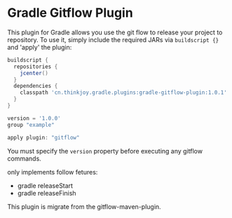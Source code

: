 # Gradle Gitflow Plugin

This plugin for Gradle allows you use the git flow to release your project to repository. To use it, simply include the required JARs via `buildscript {}` and 'apply' the plugin:

```groovy
buildscript {
  repositories {
    jcenter()
  }
  dependencies {
    classpath 'cn.thinkjoy.gradle.plugins:gradle-gitflow-plugin:1.0.1'
  }
}

version = '1.0.0'
group "example"

apply plugin: "gitflow"

```
You must specify the `version` property before executing any gitflow commands.

only implements follow fetures:
* gradle releaseStart   
* gradle releaseFinish 

This plugin is migrate from the gitflow-maven-plugin. 

